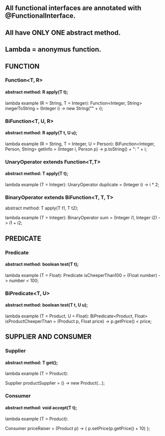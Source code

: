 ## All functional interfaces are annotated with @FunctionalInterface.

## All have ONLY ONE abstract method.
## Lambda = anonymus function.

## FUNCTION

### Function<T, R>

#### abstract method:  R apply(T t);

lambda example (R = String, T = Integer):
Function<Integer, String> inegerToString = (Integer i) -> new String("" + i);


### BiFunction<T, U, R>

#### abstract method:  R apply(T t, U u);

lambda example (R = String, T = Integer, U = Person):
BiFunction<Integer, Person, String> getInfo = (Integer i, Person p) -> p.toString() + ": " + i;

### UnaryOperator<T> extends Function<T,T>

#### abstract method:  T apply(T t);

lambda example (T = Integer):
UnaryOperator<Integer> duplicate = (Integer i) -> i * 2;


### BinaryOperator<T> extends BiFunction<T, T, T>

abstract method:  T apply(T t1, T t2);

lambda example (T = Integer):
BinaryOperator<Integer> sum = (Integer i1, Integer i2) -> i1 + i2;


## PREDICATE

### Predicate<T>

#### abstract method:  boolean test(T t);

lambda example (T = Float):
Predicate<Float> isCheeperThan100 = (Float number) -> number < 100;


### BiPredicate<T, U>

#### abstract method:  boolean test(T t, U u);

lambda example (T = Product, U = Float):
BiPredicate<Product, Float> isProductCheeperThan = (Product p, Float price) -> p.getPrice() < price;


## SUPPLIER  AND CONSUMER

### Supplier<T>

#### abstract method: T get();

lambda example (T = Product):

Supplier<Product> productSupplier = () -> new Product(...);


### Consumer<T>

#### abstract method:  void accept(T t);

lambda example (T = Product):

Consumer<Product> priceRaiser = (Product p) -> { p.setPrice(p.getPrice() + 10) };


